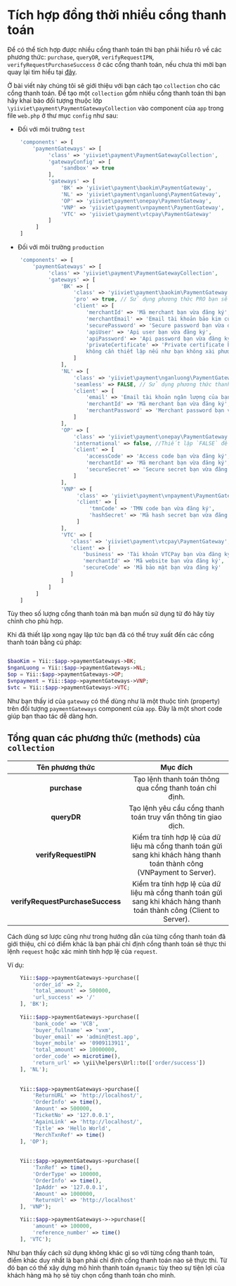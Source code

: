 # Tích hợp đồng thời nhiều cổng thanh toán

Để có thể tích hợp được nhiều cổng thanh toán thì bạn phải hiểu rõ về các phương thức: `purchase`, `queryDR`, `verifyRequestIPN`, `verifyRequestPurchaseSuccess`
ở các cổng thanh toán, nếu chưa thì mời bạn quay lại tìm hiểu tại [đây](README.md).

Ở bài viết này chúng tôi sẽ giới thiệu với bạn cách tạo `collection` cho các cổng thanh toán.
Để tạo một `collection` gồm nhiều cổng thanh toán thì bạn hãy khai báo đối tượng thuộc lớp
`\yiiviet\payment\PaymentGatewayCollection` vào component của `app` trong file `web.php` ở
thư mục `config` như sau:

* Đối với môi trường `test`

```php
    'components' => [
        'paymentGateways' => [
             'class' => 'yiiviet\payment\PaymentGatewayCollection',
             'gatewayConfig' => [
                 'sandbox' => true
             ],
             'gateways' => [
                 'BK' => 'yiiviet\payment\baokim\PaymentGateway',
                 'NL' => 'yiiviet\payment\nganluong\PaymentGateway',
                 'OP' => 'yiiviet\payment\onepay\PaymentGateway',
                 'VNP' => 'yiiviet\payment\vnpayment\PaymentGateway',
                 'VTC' => 'yiiviet\payment\vtcpay\PaymentGateway'
             ]
         ]
    ]    
```

* Đối với môi trường `production`

```php
    'components' => [
        'paymentGateways' => [
             'class' => 'yiiviet\payment\PaymentGatewayCollection',
             'gateways' => [
                 'BK' => [
                     'class' => 'yiiviet\payment\baokim\PaymentGateway',
                     'pro' => true, // Sử dụng phương thức PRO bạn sẽ `redirect` khách trực tiếp đến bank không thông qua Bảo Kim. Ngược lại `FALSE` thì thanh toán thông qua Bảo Kim.        
                     'client' => [
                         'merchantId' => 'Mã merchant bạn vừa đăng ký',
                         'merchantEmail' => 'Email tài khoản bảo kim của bạn',
                         'securePassword' => 'Secure password bạn vừa đăng ký',
                         'apiUser' => 'Api user bạn vừa đăng ký',
                         'apiPassword' => 'Api password bạn vừa đăng ký',
                         'privateCertificate' => 'Private certificate bạn vừa đăng ký, 
                         không cần thiết lập nếu như bạn không xài phương thức PRO',
                     ]
                 ],
                 'NL' => [
                     'class' => 'yiiviet\payment\nganluong\PaymentGateway',
                     'seamless' => FALSE, // Sử dụng phương thức thanh toán redirect về Ngân Lượng (FALSE) hoặc khách thanh toán trực tiếp trên trang của bạn không cần `redirect` (TRUE).
                     'client' => [
                         'email' => 'Email tài khoản ngân lượng của bạn',
                         'merchantId' => 'Mã merchant bạn vừa đăng ký',
                         'merchantPassword' => 'Merchant password bạn vừa đăng ký'
                     ]
                 ],
                 'OP' => [
                     'class' => 'yiiviet\payment\onepay\PaymentGateway',
                     'international' => false, //Thiết lập `FALSE` để sử dụng cổng nội địa và ngược lại là cổng quốc tế. Mặc định là `FALSE`.        
                     'client' => [
                         'accessCode' => 'Access code bạn vừa đăng ký',
                         'merchantId' => 'Mã merchant bạn vừa đăng ký',
                         'secureSecret' => 'Secure secret bạn vừa đăng ký'
                     ]
                 ],
                 'VNP' => [
                      'class' => 'yiiviet\payment\vnpayment\PaymentGateway',
                      'client' => [
                          'tmnCode' => 'TMN code bạn vừa đăng ký',
                          'hashSecret' => 'Mã hash secret bạn vừa đăng ký'
                      ]
                 ],
                 'VTC' => [
                    'class' => 'yiiviet\payment\vtcpay\PaymentGateway',
                    'client' => [
                        'business' => 'Tài khoản VTCPay bạn vừa đăng ký',
                        'merchantId' => 'Mã website bạn vừa đăng ký',
                        'secureCode' => 'Mã bảo mật bạn vừa đăng ký'
                    ]
                 ]
             ]
         ]
    ]     
```

Tùy theo số lượng cổng thanh toán mà bạn muốn sử dụng từ đó hãy tùy chỉnh cho phù hợp.

Khi đã thiết lập xong ngay lập tức bạn đã có thể truy xuất đến các cổng thanh toán
bằng cú pháp:
 
 ```php
 
 $baoKim = Yii::$app->paymentGateways->BK;
 $nganLuong = Yii::$app->paymentGateways->NL;
 $op = Yii::$app->paymentGateways->OP;
 $vnpayment = Yii::$app->paymentGateways->VNP;
 $vtc = Yii::$app->paymentGateways->VTC;
 
 ```
 
 Như bạn thấy id của `gateway` có thể dùng như là một thuộc tính (property) trên đối
 tượng `paymentGateways` component của `app`. Đây là một short code giúp bạn thao
 tác dễ dàng hơn.

## Tổng quan các phương thức (methods) của `collection`

| Tên phương thức | Mục đích |
| :-----------:  | :----: |
| **purchase** | Tạo lệnh thanh toán thông qua cổng thanh toán chỉ định.|
| **queryDR** | Tạo lệnh yêu cầu cổng thanh toán truy vấn thông tin giao dịch. |
| **verifyRequestIPN** | Kiểm tra tính hợp lệ của dữ liệu mà cổng thanh toán gửi sang khi khách hàng thanh toán thành công (VNPayment to Server). |
| **verifyRequestPurchaseSuccess** | Kiểm tra tính hợp lệ của dữ liệu mà cổng thanh toán gửi sang khi khách hàng thanh toán thành công (Client to Server). |

Cách dùng sơ lược cũng như trong hướng dẫn của từng cổng thanh toán đã giới thiệu, chỉ có
điểm khác là bạn phải chỉ định cổng thanh toán sẽ thực thi lệnh `request` hoặc xác minh tính hợp lệ
của `request`.

Ví dụ:

```php
    Yii::$app->paymentGateways->purchase([
        'order_id' => 2, 
        'total_amount' => 500000, 
        'url_success' => '/'
    ], 'BK');
    
    Yii::$app->paymentGateways->purchase([
        'bank_code' => 'VCB',
        'buyer_fullname' => 'vxm',
        'buyer_email' => 'admin@test.app',
        'buyer_mobile' => '0909113911',
        'total_amount' => 10000000,
        'order_code' => microtime(),
        'return_url' => \yii\helpers\Url::to(['order/success'])
    ], 'NL');
    
    
    Yii::$app->paymentGateways->purchase([
        'ReturnURL' => 'http://localhost/',
        'OrderInfo' => time(),
        'Amount' => 500000,
        'TicketNo' => '127.0.0.1',
        'AgainLink' => 'http://localhost/',
        'Title' => 'Hello World',
        'MerchTxnRef' => time()
    ], 'OP');
    
    
    Yii::$app->paymentGateways->purchase([
        'TxnRef' => time(),
        'OrderType' => 100000,
        'OrderInfo' => time(),
        'IpAddr' => '127.0.0.1',
        'Amount' => 1000000,
        'ReturnUrl' => 'http://localhost'
    ], 'VNP');

    Yii::$app->paymentGateways->->purchase([
        'amount' => 100000,
        'reference_number' => time()
    ], 'VTC');
```

Như bạn thấy cách sử dụng không khác gì so với từng cổng thanh toán, điểm khác duy nhất
là bạn phải chỉ định cổng thanh toán nào sẽ thực thi. Từ đó bạn có thể xây dựng 
mô hình thanh toán `dynamic` tùy theo sự tiện lợi của khách hàng mà họ sẽ tùy chọn
cổng thanh toán cho mình.
